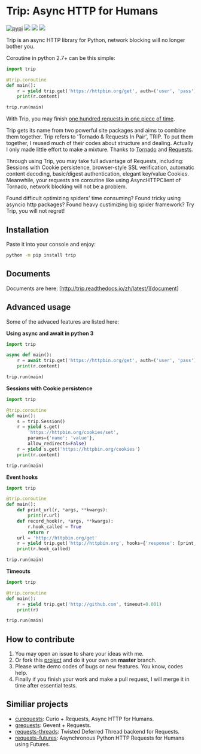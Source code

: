 # Trip: Async HTTP for Humans

[![pypi][pypi-image]][pypi]
[![][pyversion-image]][pypi]
[![][thanks-image]][thanks]
[![][chinese-image]][chinese]

Trip is an async HTTP library for Python, network blocking will no longer bother you.

Coroutine in python 2.7+ can be this simple:

```python
import trip

@trip.coroutine
def main():
    r = yield trip.get('https://httpbin.org/get', auth=('user', 'pass'))
    print(r.content)

trip.run(main)
```

With Trip, you may finish [one hundred requests in one piece of time][demo].

Trip gets its name from two powerful site packages and aims to combine them together.
Trip refers to 'Tornado & Requests In Pair', TRIP.
To put them together, I reused much of their codes about structure and dealing.
Actually I only made little effort to make a mixture. Thanks to [Tornado][tornado] 
and [Requests][requests].

Through using Trip, you may take full advantage of Requests, including:
Sessions with Cookie persistence, browser-style SSL verification, automatic content decoding,
basic/digest authentication, elegant key/value Cookies.
Meanwhile, your requests are coroutine like using AsyncHTTPClient of Tornado, network blocking will
not be a problem.

Found difficult optimizing spiders' time consuming?
Found tricky using asyncio http packages?
Found heavy custimizing big spider framework?
Try Trip, you will not regret!

## Installation

Paste it into your console and enjoy:

```bash
python -m pip install trip
```

## Documents

Documents are here: [http://trip.readthedocs.io/zh/latest/][document]

## Advanced usage

Some of the advaced features are listed here:

**Using async and await in python 3**

```python
import trip

async def main():
    r = await trip.get('https://httpbin.org/get', auth=('user', 'pass'))
    print(r.content)

trip.run(main)
```

**Sessions with Cookie persistence**

```python
import trip

@trip.coroutine
def main():
    s = trip.Session()
    r = yield s.get(
        'https://httpbin.org/cookies/set',
        params={'name': 'value'},
        allow_redirects=False)
    r = yield s.get('https://httpbin.org/cookies')
    print(r.content)

trip.run(main)
```

**Event hooks**

```python
import trip

@trip.coroutine
def main():
    def print_url(r, *args, **kwargs):
        print(r.url)
    def record_hook(r, *args, **kwargs):
        r.hook_called = True
        return r
    url = 'http://httpbin.org/get'
    r = yield trip.get('http://httpbin.org', hooks={'response': [print_url, record_hook]})
    print(r.hook_called)

trip.run(main)
```

**Timeouts**

```python
import trip

@trip.coroutine
def main():
    r = yield trip.get('http://github.com', timeout=0.001)
    print(r)

trip.run(main)
```

## How to contribute

1. You may open an issue to share your ideas with me.
2. Or fork this [project][homepage] and do it your own on **master** branch.
3. Please write demo codes of bugs or new features. You know, codes help.
4. Finally if you finish your work and make a pull request, I will merge it in time after essential tests.

## Similiar projects

* [curequests][curequests]: Curio + Requests, Async HTTP for Humans.
* [grequests][grequests]: Gevent + Requests.
* [requests-threads][requests-threads]: Twisted Deferred Thread backend for Requests.
* [requests-futures][requests-futures]: Asynchronous Python HTTP Requests for Humans using Futures.

[pyversion-image]: https://img.shields.io/pypi/pyversions/trip.svg
[pypi]: https://pypi.python.org/pypi/trip
[pypi-image]: https://img.shields.io/pypi/v/trip.svg
[chinese]: https://github.com/littlecodersh/trip/blob/master/README_CN.md
[chinese-image]: https://img.shields.io/badge/中文---%3E-yellow.svg
[thanks]: https://saythanks.io/to/littlecodersh
[thanks-image]: https://img.shields.io/badge/Say%20Thanks-!-1EAEDB.svg
[demo]: https://gist.github.com/littlecodersh/6803d2c3382de9a7793a0189db72f538
[tornado]: https://github.com/tornadoweb/tornado
[requests]: https://github.com/requests/requests
[document]: http://trip.readthedocs.io/
[homepage]: http://github.com/littlecodersh/trip
[curequests]: https://github.com/guyskk/curequests
[grequests]: https://github.com/kennethreitz/grequests
[requests-threads]: https://github.com/requests/requests-threads
[requests-futures]: https://github.com/ross/requests-futures
